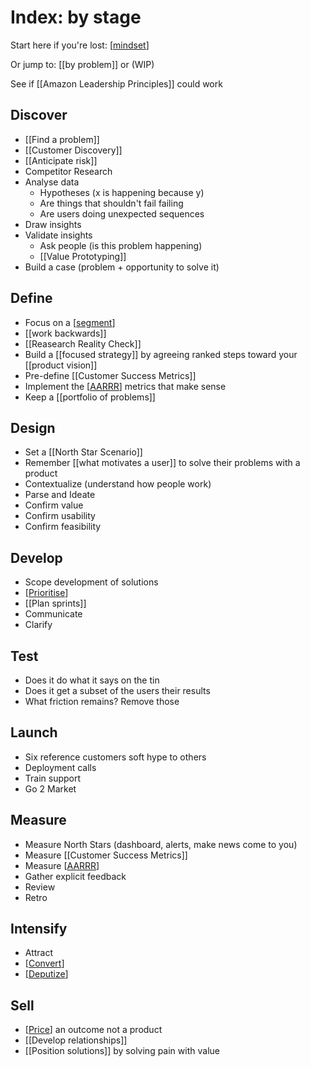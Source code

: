 # Index: by stage

Start here if you're lost: [[mindset]]

Or jump to: [[by problem]] or (WIP)

See if [[Amazon Leadership Principles]] could work

## Discover

- [[Find a problem]]
- [[Customer Discovery]]
- [[Anticipate risk]]
- Competitor Research
- Analyse data
  - Hypotheses (x is happening because y)
  - Are things that shouldn't fail failing
  - Are users doing unexpected sequences
- Draw insights
- Validate insights
  - Ask people (is this problem happening)
  - [[Value Prototyping]]
- Build a case (problem + opportunity to solve it)

## Define

- Focus on a [[segment]]
- [[work backwards]]
- [[Reasearch Reality Check]]
- Build a [[focused strategy]] by agreeing ranked steps toward your [[product vision]]
- Pre-define [[Customer Success Metrics]]
- Implement the [[AARRR]] metrics that make sense
- Keep a [[portfolio of problems]]

## Design

- Set a [[North Star Scenario]]
- Remember [[what motivates a user]] to solve their problems with a product
- Contextualize (understand how people work)
- Parse and Ideate
- Confirm value
- Confirm usability
- Confirm feasibility

## Develop

- Scope development of solutions
- [[Prioritise]]
- [[Plan sprints]]
- Communicate
- Clarify

## Test

- Does it do what it says on the tin
- Does it get a subset of the users their results
- What friction remains? Remove those

## Launch

- Six reference customers soft hype to others
- Deployment calls
- Train support
- Go 2 Market

## Measure

- Measure North Stars (dashboard, alerts, make news come to you)
- Measure [[Customer Success Metrics]]
- Measure [[AARRR]]
- Gather explicit feedback
- Review
- Retro

## Intensify

- Attract
- [[Convert]]
- [[Deputize]]

## Sell

- [[Price]] an outcome not a product
- [[Develop relationships]]
- [[Position solutions]] by solving pain with value

[//begin]: # "Autogenerated link references for markdown compatibility"
[mindset]: mindset "Mindset"
[by-problem]: by-problem "Index: by problem"
[amazon-leadership-principles]: amazon-leadership-principles "Amazon Leadership Principles"
[find-a-problem]: find-a-problem "Find a Problem"
[customer-discovery]: customer-discovery "Customer Discovery"
[anticipate-risk]: anticipate-risk "Anticipate Risk"
[value-prototyping]: value-prototyping "Value Prototyping"
[segment]: segment "Segment"
[work-backwards]: work-backwards "Work Backwards"
[reasearch-reality-check]: reasearch-reality-check "Reasearch Reality Check"
[focused-strategy]: focused-strategy "Focused Strategy"
[product-vision]: product-vision "Product Vision"
[customer-success-metrics]: customer-success-metrics "Customer Success Metrics"
[aarrr]: aarrr "AARRR"
[portfolio-of-problems]: portfolio-of-problems "Portfolio of Problems"
[north-star-scenario]: north-star-scenario "North Star Scenario"
[what-motivates-a-user]: what-motivates-a-user "What Motivates a User"
[prioritise]: prioritise "Prioritise"
[plan-sprints]: plan-sprints "Plan Sprints"
[convert]: convert "Convert"
[deputize]: deputize "Deputize"
[price]: price "Price"
[develop-relationships]: develop-relationships "Develop Relationships"
[position-solutions]: position-solutions "Position Solutions"
[//end]: # "Autogenerated link references"